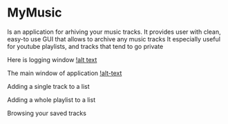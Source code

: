# MyMusic
Is an application for arhiving your music tracks.
It provides user with clean, easy-to use GUI that allows to archive any music tracks
It especially useful for youtube playlists, and tracks that tend to go private

Here is logging window
[!alt text](loginWindow.png)

The main window of application
[!alt-text](mainWindow.png)

Adding a single track to a list

Adding a whole playlist to a list

Browsing your saved tracks
